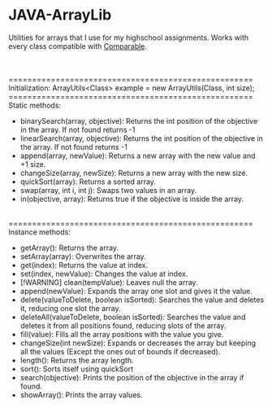 # JAVA-ArrayLib
Utilities for arrays that I use for my highschool assignments. Works with every class compatible with [Comparable](https://docs.oracle.com/javase%2F8%2Fdocs%2Fapi%2F%2F/java/lang/Comparable.html).<br />

<br />
<br />
====================================================<br />
Initialization:
ArrayUtils&lt;Class&gt; example = new ArrayUtils(Class, int size);
====================================================<br />
Static methods: <br />
<ul>
  <li>binarySearch(array, objective): Returns the int position of the objective in the array. If not found returns -1</li>
  <li>linearSearch(array, objective): Returns the int position of the objective in the array. If not found returns -1</li>
  <li>append(array, newValue): Returns a new array with the new value and +1 size.</li>
  <li>changeSize(array, newSize): Returns a new array with the new size.</li>
  <li>quickSort(array): Returns a sorted array.</li>
  <li>swap(array, int i, int j): Swaps two values in an array.</li>
  <li>in(objective, array): Returns true if the objective is inside the array.</li>
</ul>
<br />
====================================================<br />
Instance methods: <br />
<ul>
  <li>getArray(): Returns the array.</li>
  <li>setArray(array): Overwrites the array.</li>
  <li>get(index): Returns the value at index.</li>
  <li>set(index, newValue): Changes the value at index.</li>
  <li>[!WARNING] clean(tempValue): Leaves null the array.</li>
  <li>append(newValue): Expands the array one slot and gives it the value.</li>
  <li>delete(valueToDelete, boolean isSorted): Searches the value and deletes it, reducing one slot the array. </li>
  <li>deleteAll(valueToDelete, boolean isSorted): Searches the value and deletes it from all positions found, reducing slots of the array. </li>
  <li>fill(value): Fills all the array positions with the value you give. </li>
  <li>changeSize(int newSize): Expands or decreases the array but keeping all the values (Except the ones out of bounds if decreased).</li>
  <li>length(): Returns the array length.</li>
  <li>sort(): Sorts itself using quickSort</li>
  <li>search(objective): Prints the position of the objective in the array if found.</li>
  <li>showArray(): Prints the array values.</li>
</ul>
